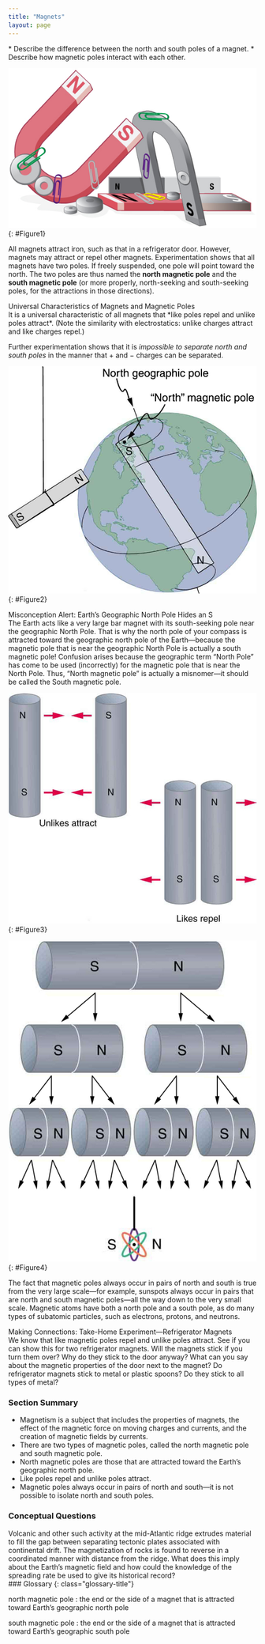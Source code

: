 ```yaml
---
title: "Magnets"
layout: page
--- 
```


<div class="abstract" markdown="1">
* Describe the difference between the north and south poles of a magnet.
* Describe how magnetic poles interact with each other.
</div>

![Bar magnets, horseshoe magnets, and disc-shaped magnets attract and repel each other. Metal paperclips stick to some of the magnets.](../resources/Figure_22_01_01.jpg "Magnets come in various shapes, sizes, and strengths. All have both a north pole and a south pole. There is never an isolated pole (a monopole).")
{: #Figure1}

All magnets attract iron, such as that in a refrigerator door. However, magnets
may attract or repel other magnets. Experimentation shows that all magnets have
two poles. If freely suspended, one pole will point toward the north. The two
poles are thus named the **north magnetic pole** and the **south magnetic
pole** (or more properly, north-seeking and south-seeking poles, for the
attractions in those directions).

<div class="note" data-has-label="true" data-label="" markdown="1">
<div class="title">
Universal Characteristics of Magnets and Magnetic Poles
</div>
It is a universal characteristic of all magnets that *like poles repel and unlike poles attract*. (Note the similarity with electrostatics: unlike charges attract and like charges repel.)

Further experimentation shows that it is *impossible to separate north and south
poles* in the manner that + and − charges can be separated.

</div>

![A globe of the Earth with a bar magnet inside it. The south pole of the bar magnet inside the globe is at the north magnetic pole and is near, but not exactly on, the north geographic pole. The north pole of the bar magnet inside the globe is near the south geographic pole. Another bar magnet hangs beside the globe. The north pole of this magnet is pointing toward the north pole of the globe (or the south pole of the magnet inside the globe).](../resources/Figure_22_01_02.jpg "One end of a bar magnet is suspended from a thread that points toward north. The magnet&#x2019;s two poles are labeled N and S for north-seeking and south-seeking poles, respectively.")
{: #Figure2}

<div class="note" data-has-label="true"  data-label="" markdown="1">
<div class="title">
Misconception Alert: Earth’s Geographic North Pole Hides an S
</div>
The Earth acts like a very large bar magnet with its south-seeking pole near the geographic North Pole. That is why the north pole of your compass is attracted toward the geographic north pole of the Earth—because the magnetic pole that is near the geographic North Pole is actually a south magnetic pole! Confusion arises because the geographic term “North Pole” has come to be used (incorrectly) for the magnetic pole that is near the North Pole. Thus, “North magnetic pole” is actually a misnomer—it should be called the South magnetic pole.

</div>

![Two sets of bar magnets. The first set of magnets are oriented with the unlike poles adjacent to each other. Force arrows show that these magnets are pulling on each other. The second set of magnets is oriented with the like poles adjacent to each other. Force arrows show that these magnets are pushing each other away.](../resources/Figure_22_01_03.jpg "Unlike poles attract, whereas like poles repel.")
{: #Figure3}

![A bar magnet is split in half several times. The original magnet has a south pole and a north pole. Each time the magnet is split, each new half has both a south pole and a north pole.](../resources/Figure_22_01_04.jpg "North and south poles always occur in pairs. Attempts to separate them result in more pairs of poles. If we continue to split the magnet, we will eventually get down to an iron atom with a north pole and a south pole&#x2014;these, too, cannot be separated.")
{: #Figure4}

The fact that magnetic poles always occur in pairs of north and south is true
from the very large scale—for example, sunspots always occur in pairs that are
north and south magnetic poles—all the way down to the very small scale.
Magnetic atoms have both a north pole and a south pole, as do many types of
subatomic particles, such as electrons, protons, and neutrons.

<div class="note" data-has-label="true" data-label="" markdown="1">
<div class="title">
Making Connections: Take-Home Experiment—Refrigerator Magnets
</div>
We know that like magnetic poles repel and unlike poles attract. See if you can show this for two refrigerator magnets. Will the magnets stick if you turn them over? Why do they stick to the door anyway? What can you say about the magnetic properties of the door next to the magnet? Do refrigerator magnets stick to metal or plastic spoons? Do they stick to all types of metal?

</div>

### Section Summary

* Magnetism is a subject that includes the properties of magnets, the effect of
  the magnetic force on moving charges and currents, and the creation of
  magnetic fields by currents.
* There are two types of magnetic poles, called the north magnetic pole and
  south magnetic pole.
* North magnetic poles are those that are attracted toward the Earth’s
  geographic north pole.
* Like poles repel and unlike poles attract.
* Magnetic poles always occur in pairs of north and south—it is not possible to
  isolate north and south poles.

### Conceptual Questions

<div class="exercise" data-element-type="conceptual-questions">
<div class="problem" markdown="1">
Volcanic and other such activity at the mid-Atlantic ridge extrudes material to fill the gap between separating tectonic plates associated with continental drift. The magnetization of rocks is found to reverse in a coordinated manner with distance from the ridge. What does this imply about the Earth’s magnetic field and how could the knowledge of the spreading rate be used to give its historical record?

</div>
</div>

<div class="glossary" markdown="1">
### Glossary
{: class="glossary-title"}

north magnetic pole
: the end or the side of a magnet that is attracted toward Earth’s geographic
north pole

south magnetic pole
: the end or the side of a magnet that is attracted toward Earth’s geographic
south pole

</div>
